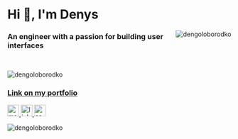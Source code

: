 <h1>Hi 👋, I'm Denys</h1>

<img src="https://github-readme-stats.vercel.app/api/top-langs/?username=dengoloborodko&theme=radical" 
     alt="dengoloborodko"
     align="right"/>

<h3>An engineer with a passion for building user interfaces</h3>

<br/>

<img src="https://github-readme-stats.vercel.app/api?username=dengoloborodko&show_icons=true&theme=radical&include_all_commits=true" 
     alt="dengoloborodko"/>
     
### [Link on my portfolio](https://dengoloborodko.github.io/Portfolio/Portfolio/dist/)

<p>
    <a class="no-tufte-underline" href="mailto:den.od.1911@gmail.com">
        <img src="https://www.flaticon.com/svg/static/icons/svg/732/732200.svg" 
	     alt="mailto:den.od.1911@gmail.com" 
	     width="26"/>
    </a>
    <a class="no-tufte-underline" href="https://www.linkedin.com/in/denys-goloborodko-b24005175">
        <img src="https://www.flaticon.com/svg/static/icons/svg/174/174857.svg" 
	     alt="linkedin"
	     width="26"/>
    </a>
    <a class="no-tufte-underline" href="https://www.codewars.com/users/Denys1911">
        <img src="https://cloud.githubusercontent.com/assets/2475572/4743290/2dcf20cc-5a26-11e4-89fb-62b861e5b29c.png" 
	     alt="codewars"
	     width="26"/>
    </a>
</p>

<img src="https://komarev.com/ghpvc/?username=dengoloborodko" alt="dengoloborodko"/>
